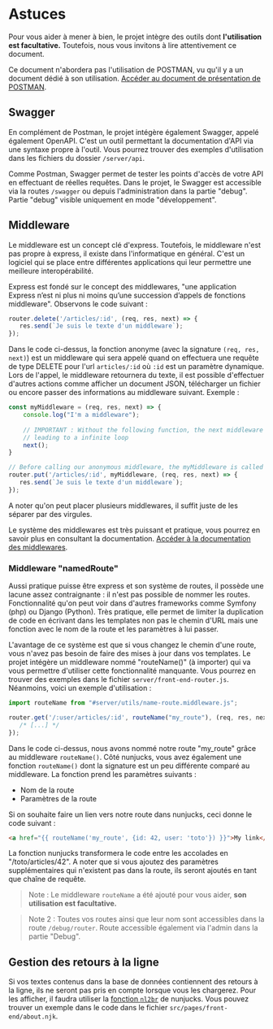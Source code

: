 # Astuces

Pour vous aider à mener à bien, le projet intègre des outils dont **l'utilisation est facultative.** Toutefois, nous vous invitons à lire attentivement ce document.

Ce document n'abordera pas l'utilisation de POSTMAN, vu qu'il y a un document dédié à son utilisation. [Accéder au document de présentation de POSTMAN](./POSTMAN.md).

## Swagger

En complément de Postman, le projet intégère également Swagger, appelé également OpenAPI. C'est un outil permettant la documentation d'API via une syntaxe propre à l'outil. Vous pourrez trouver des exemples d'utilisation dans les fichiers du dossier `/server/api`. 

Comme Postman, Swagger permet de tester les points d'accès de votre API en effectuant de réelles requêtes. Dans le projet, le Swagger est accessible via la routes `/swagger` ou depuis l'administration dans la partie "debug". Partie "debug" visible uniquement en mode "développement".

## Middleware

Le middleware est un concept clé d'express. Toutefois, le middleware n'est pas propre à express, il existe dans l'informatique en général. C'est un logiciel qui se place entre différentes applications qui leur permettre une meilleure interopérabilité.

Express est fondé sur le concept des middlewares, "une application Express n’est ni plus ni moins qu’une succession d’appels de fonctions middleware". Observons le code suivant :

```js
router.delete('/articles/:id', (req, res, next) => {
   res.send(`Je suis le texte d'un middleware`);
});
```
Dans le code ci-dessus, la fonction anonyme (avec la signature `(req, res, next)`) est un middleware qui sera appelé quand on effectuera une requête de type DELETE pour l'url `articles/:id` où `:id` est un paramètre dynamique. Lors de l'appel, le middleware retournera du texte, il est possible d'effectuer d'autres actions comme afficher un document JSON, télécharger un fichier ou encore passer des informations au middleware suivant. Exemple :

```js
const myMiddleware = (req, res, next) => {
    console.log("I'm a middleware");
    
    // IMPORTANT : Without the following function, the next middleware will never be called
    // leading to a infinite loop
    next();
}

// Before calling our anonymous middleware, the myMiddleware is called before
router.put('/articles/:id', myMiddleware, (req, res, next) => {
   res.send(`Je suis le texte d'un middleware`);
});
```
A noter qu'on peut placer plusieurs middlewares, il suffit juste de les séparer par des virgules.

Le système des middlewares est très puissant et pratique, vous pourrez en savoir plus en consultant la documentation. [Accéder à la documentation des middlewares](https://expressjs.com/fr/guide/using-middleware.html).

### Middleware "namedRoute"

Aussi pratique puisse être express et son système de routes, il possède une lacune assez contraignante : il n'est pas possible de nommer les routes. Fonctionnalité qu'on peut voir dans d'autres frameworks comme Symfony (php) ou Django (Python). Très pratique, elle permet de limiter la duplication de code en écrivant dans les templates non pas le chemin d'URL mais une fonction avec le nom de la route et les paramètres à lui passer.

L'avantage de ce système est que si vous changez le chemin d'une route, vous n'avez pas besoin de faire des mises à jour dans vos templates. Le projet intégère un middleware nommé "routeName()" (à importer) qui va vous permettre d'utiliser cette fonctionnalité manquante. Vous pourrez en trouver des exemples dans le fichier `server/front-end-router.js`. Néanmoins, voici un exemple d'utilisation :

```js
import routeName from "#server/utils/name-route.middleware.js";

router.get('/:user/articles/:id', routeName("my_route"), (req, res, next) => {
   /* [...] */
});
```
Dans le code ci-dessus, nous avons nommé notre route "my_route" grâce au middleware `routeName()`. Côté nunjucks, vous avez également une fonction `routeName()` dont la signature est un peu différente comparé au middleware. La fonction prend les paramètres suivants :
- Nom de la route
- Paramètres de la route

Si on souhaite faire un lien vers notre route dans nunjucks, ceci donne le code suivant :
```html
<a href="{{ routeName('my_route', {id: 42, user: 'toto'}) }}">My link</a>
```
La fonction nunjucks transformera le code entre les accolades en "/toto/articles/42". A noter que si vous ajoutez des paramètres supplémentaires qui n'existent pas dans la route, ils seront ajoutés en tant que chaîne de requête.

> Note : Le middleware `routeName` a été ajouté pour vous aider, **son utilisation est facultative.**

> Note 2 : Toutes vos routes ainsi que leur nom sont accessibles dans la route `/debug/router`. Route accessible également via l'admin dans la partie "Debug".

## Gestion des retours à la ligne
Si vos textes contenus dans la base de données contiennent des retours à la ligne, ils ne seront pas pris en compte lorsque vous les chargerez. Pour les afficher, il faudra utiliser la [fonction `nl2br`](https://mozilla.github.io/nunjucks/templating.html#nl2br) de nunjucks. Vous pouvez trouver un exemple dans le code dans le fichier `src/pages/front-end/about.njk`.
